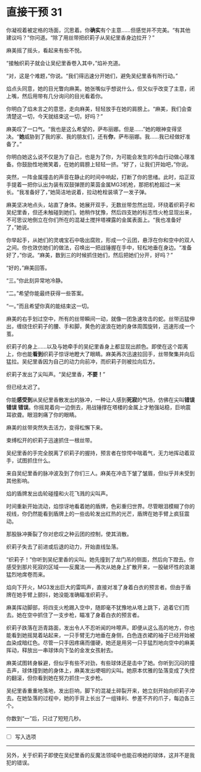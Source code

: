# 直接干预 31

你凝视着被定格的场面，沉思着。你**确实**有个主意……但感觉并不完美。“有其他建议吗？”你问道。“除了用丝带把织莉子从吴纪里香身边拉开？”

麻美摇了摇头，看起来有些不悦。

“接触织莉子就会让吴纪里香卷入其中，”焰补充道。

“对，这是个难题，”你说。“我们得迅速分开她们，避免吴纪里香有所行动。”

焰点头同意，她的目光瞥向麻美。她张嘴似乎想说什么，但又似乎改变了主意，闭上嘴，然后用带有几分询问的目光看着你。

你明白了焰未言之的意思，走向麻美，轻轻放手在她的肩膀上。“麻美，我们会查清楚这一切，今天就结束这一切，好吗？”

麻美叹了一口气。“我也是这么希望的，萨布丽娜。但是……”她的眼神变得坚决。“**她**威胁到了我的家、我的朋友们，还有**你**，萨布丽娜。我……我已经做好准备了。”

你明白她这么说不仅是为了自己，也是为了你，为可能会发生的冷血行动做心理准备。你鼓励性地微笑着，在她的肩膀上轻轻一挤。“好了，让我们开始吧，”你说。

突然，一阵金属撞击的声音在静止的时间中响起，打断了你的思绪。此时，焰正双手提着一把你认出为装有双鼓弹匣的莱茵金属MG3机枪，那把机枪超过一米长。“我准备好了，”她简洁地说着，拉动枪栓装填了一发子弹。

麻美坚决地点头，站直了身体。她展开双手，无数丝带忽然出现，环绕着织莉子和吴纪里香，但还未触碰到她们。她稍作犹豫，然后四支她的标志性火枪显现出来，不可思议地倒立在你们所在的混凝土搅拌塔裸露的金属表面上。“我也准备好了，”她说。

你举起手，从她们的灵魂宝石中吸出腐败，形成一个云团，悬浮在你和空中的双人之间。你也效仿她们的做法，召唤出一把战锤握在手中，轻松地垂在身边。“准备好了，”你说。“麻美，数到三的时候抓住她们，然后把她们分开，好吗？”

“好的，”麻美回答。

“三。”你此刻异常地冷静。

“二。”希望你能最终获得一些答案。

“一。”而且希望你真的能结束这一切。

麻美的右手划过空中，所有的丝带瞬间一动，就像一团急速攻击的蛇。丝带迅猛伸出，缠绕住织莉子的腰、手和脚，黄色的波浪在她的身体周围旋转，迅速形成一个茧。

织莉子的身上……以及与她牵手的吴纪里香身上都显现出颜色。即使在这个距离上，你也能**看到**织莉子惊讶地瞪大了眼睛。麻美再次迅速拉回手，丝带聚集并向后猛拉。吴纪里香因为自己的动力向前冲，而织莉子则被拉向后方。

织莉子发出了尖叫声。“吴纪里香，**不要！**”

但已经太迟了。

你能**感受到**从吴纪里香散发出的脉冲，一种让人感到**死寂**的气场，仿佛在尖叫**错误 错误 错误**。你摇晃着向一边倒去，用战锤撑在塔楼的金属上才勉强站稳，巨响震耳欲聋。眼泪刺痛了你的眼睛。

麻美的丝带突然失去活力，变得松懈下来。

束缚松开的织莉子迅速抓住一根丝带。

吴纪里香的手完全脱离了织莉子的握持，预言者在惊愕中喘着气，无力地挥动着双手，试图抓住什么。

来自吴纪里香的脉冲波及到了你们三人。麻美在冲击下皱了皱眉，但似乎并未受到其他影响。

焰的盾牌发出齿轮碰撞和火花飞溅的尖叫声。

时间重新开始流动，焰惊讶地看着她的盾牌，色彩重归世界。尽管眼泪模糊了你的视线，你仍然能看到盾牌上的一些齿轮发出红热的光芒，盾牌在她手臂上疯狂震动。

那股脉冲撕裂了你对悲叹之种云团的控制，使其消散。

织莉子失去了前进或后退的动力，开始直线坠落。

“织莉子！”你听到吴纪里香的尖叫。她先撞到了龙门吊的侧面，然后向下蹬去。你感受到那片死寂的区域——反魔法——再次从她身上扩散开来，一股破坏性的浪潮猛烈地席卷而来。

焰向下开火，MG3发出巨大的雷鸣声，直接对准了身着白衣的预言者。但由于盾牌在她手臂上颤抖，她没能准确瞄准织莉子。

麻美挥动脚部，将四支火枪踢入空中，随即毫不犹豫地从塔上跳下，追着它们而去。她在空中抓住了一支步枪，瞄准了身着白衣的预言者。

织莉子跌落在沥青路面，发出令人不忍听闻的咔嚓声。即便从这么高的地方，你也能看到她摇晃着站起来，一只手臂无力地垂在身侧，白色连衣裙的袖子已经开始被血染成暗红色。尽管一只手因疼痛而僵硬，她还是用另一只手猛烈地向空中的麻美挥动，释放出一串球体向下坠的金发女孩射去。

麻美试图转身躲避，但似乎有些不对劲，有些球体还是击中了她。你听到沉闷的撞击声，球体撞到她的身体上，麻美发出哽咽的尖叫。她原本优雅的坠落变成了失控的翻滚，但你看到她在努力抓住一支步枪。

吴纪里香重重地落地，发出巨响，脚下的混凝土碎裂开来，她立刻开始向织莉子冲去。在她坠落的过程中，她的手背上长出了一组锋利、参差不齐的爪子，每边各三个。

你数到“一”后，只过了短短几秒。

---

- [ ] 写入选项

---

另外，关于织莉子即使在吴纪里香的反魔法领域中也能召唤她的球体，这并不是我犯的错误。

